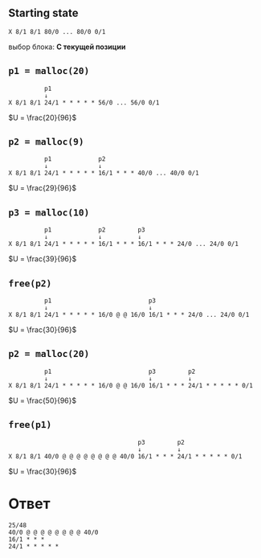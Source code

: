 ## Starting state
```
X 8/1 8/1 80/0 ... 80/0 0/1
```

выбор блока: **С текущей позиции**

## `p1 = malloc(20)`
```
          p1
          ↓
X 8/1 8/1 24/1 * * * * * 56/0 ... 56/0 0/1
```
$U = \frac{20}{96}$

## `p2 = malloc(9)`
```
          p1             p2
          ↓              ↓
X 8/1 8/1 24/1 * * * * * 16/1 * * * 40/0 ... 40/0 0/1
```
$U = \frac{29}{96}$

## `p3 = malloc(10)`
```
          p1             p2         p3
          ↓              ↓          ↓
X 8/1 8/1 24/1 * * * * * 16/1 * * * 16/1 * * * 24/0 ... 24/0 0/1
```
$U = \frac{39}{96}$

## `free(p2)`
```
          p1                           p3
          ↓                            ↓
X 8/1 8/1 24/1 * * * * * 16/0 @ @ 16/0 16/1 * * * 24/0 ... 24/0 0/1
```
$U = \frac{30}{96}$

## `p2 = malloc(20)` 
```
          p1                           p3         p2
          ↓                            ↓          ↓
X 8/1 8/1 24/1 * * * * * 16/0 @ @ 16/0 16/1 * * * 24/1 * * * * * 0/1
```
$U = \frac{50}{96}$

## `free(p1)` 
```
                                    p3         p2
                                    ↓          ↓
X 8/1 8/1 40/0 @ @ @ @ @ @ @ @ 40/0 16/1 * * * 24/1 * * * * * 0/1
```
$U = \frac{30}{96}$

# Ответ
```
25/48
40/0 @ @ @ @ @ @ @ @ 40/0
16/1 * * * 
24/1 * * * * *
```